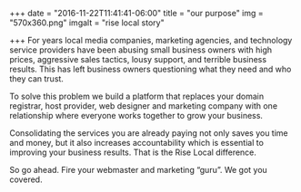 +++
date = "2016-11-22T11:41:41-06:00"
title = "our purpose"
img = "570x360.png"
imgalt = "rise local story"

+++
For years local media companies, marketing agencies, and technology service providers have been abusing small business owners with high prices, aggressive sales tactics, lousy support, and terrible business results. This has left business owners questioning what they need and who they can trust.

To solve this problem we build a platform that replaces your domain registrar, host provider, web designer and marketing company with one relationship where everyone works together to grow your business.

Consolidating the services you are already paying not only saves you time and money, but it also increases accountability which is essential to improving your business results. That is the Rise Local difference.

So go ahead. Fire your webmaster and marketing “guru”. We got you covered.
